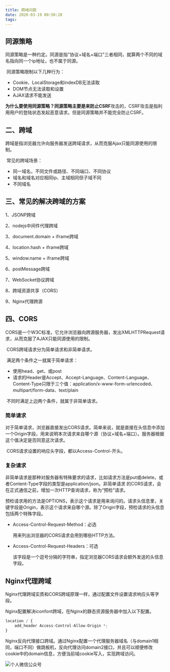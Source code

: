 ```yaml
---
title: 跨域问题
date: 2020-03-19 00:50:28
tags: 
---
```


## 同源策略

​	同源策略是一种约定。同源是指"协议+域名+端口"三者相同，就算两个不同的域名指向同一个ip地址，也不属于同源。

​	同源策略限制以下几种行为：

- Cookie、LocalStorage和indexDB无法读取
- DOM节点无法读取和设置
- AJAX请求不能发送

**为什么要使用同源策略？**同源策略主要是来防止**CSRF**攻击的，CSRF攻击是指利用用户的登陆状态发起恶意请求。但是同源策略并不能完全防止CSRF。

## 二、跨域

​	跨域是指浏览器允许向服务器发送跨域请求，从而克服Ajax只能同源使用的限制。

​	常见的跨域场景：

- 同一域名，不同文件或路径、不同端口、不同协议
- 域名和域名对应相同ip、主域相同但子域不同
- 不同域名

## 三、常见的解决跨域的方案

1、JSONP跨域

2、nodejs中间件代理跨域

3、document.domain + iframe跨域

4、location.hash + iframe跨域

5、window.name + iframe跨域

6、postMessage跨域

7、WebSocket协议跨域

8、跨域资源共享（CORS）

9、Nginx代理跨源

## 四、CORS

​	CORS是一个W3C标准，它允许浏览器向跨源服务器，发出XMLHTTPRequest请求，从而克服了AJAX只能同源使用的限制。

​	CORS跨域请求分为简单请求和非简单请求。

​	满足两个条件之一就属于简单请求：

- 使用head、get、或post
- 请求的Header是Accept、Accept-Language、Content-Language、Content-Type只限于三个值：application/x-www-form-urlencoded、multipart/form-data、text/plain

​	不同时满足上边两个条件，就属于非简单请求。

### 简单请求

​	对于简单请求，浏览器直接发出CORS请求。简单来说，就是直接在头信息中添加一个Origin字段，用来说明本次请求来自哪个源（协议+域名+端口）。服务器根据这个值决定是否同意这次请求。

​	CORS请求设置的响应头字段，都以Access-Control-开头。

### 复杂请求

​	非简单请求是那种对服务器有特殊要求的请求，比如请求方法是put或delete，或者Content-Type字段的类型是application/json。非简单请求 的CORS请求，会在正式通信之前，增加一次HTTP查询请求，称为“预检”请求。

​	预检请求用的方法是OPTIONS，表示这个请求是用来询问的。请求头信息里，关键字段是Origin，表示这个请求来自哪个源。除了Origin字段，预检请求的头信息包括两个特殊字段。

- Access-Control-Request-Method：必选

  用来列出浏览器的CORS请求会用到哪些HTTP方法。

- Access-Control-Request-Headers：可选

  该字段是一个逗号分隔的字符串，指定浏览器CORS请求会额外发送的头信息字段。

## Nginx代理跨域

​	Nginx代理跨域实质和CORS跨域原理一样，通过配置文件设置请求响应头等字段。

​	Nginx配置解决iconfont跨域，在Nginx的静态资源服务器中加入以下配置。

``` js
location / {
    add_header Access-Control-Allow-Origin *;
}
```

​	Nginx反向代理接口跨域。通过Nginx配置一个代理服务器域名（与domain1相同，端口不同）做跳板机，反向代理访问domain2接口，并且可以顺便修改cookie中的domain信息，方便当前域cookie写入，实现跨域访问。

![个人微信公众号](https://img-blog.csdnimg.cn/20200402001106322.jpg?x-oss-process=image/watermark,type_ZmFuZ3poZW5naGVpdGk,shadow_10,text_aHR0cHM6Ly9ibG9nLmNzZG4ubmV0L3FxXzQxOTA3ODA2,size_16,color_FFFFFF,t_70)